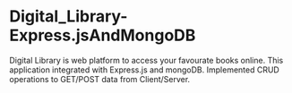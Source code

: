# Digital_Library-Express.jsAndMongoDB

 Digital Library is web platform to access your favourate books online.
 This application integrated with Express.js and mongoDB.
 Implemented CRUD operations to GET/POST data from Client/Server.
